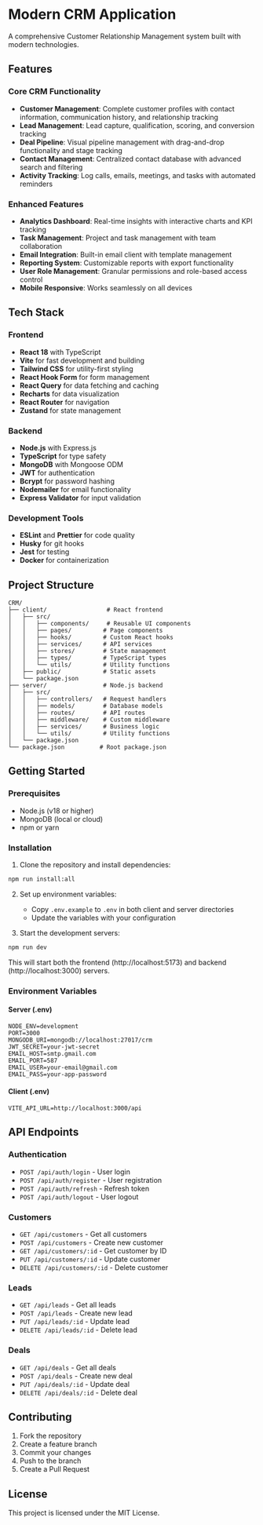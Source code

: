 # Modern CRM Application

A comprehensive Customer Relationship Management system built with modern technologies.

## Features

### Core CRM Functionality

- **Customer Management**: Complete customer profiles with contact information, communication history, and relationship tracking
- **Lead Management**: Lead capture, qualification, scoring, and conversion tracking
- **Deal Pipeline**: Visual pipeline management with drag-and-drop functionality and stage tracking
- **Contact Management**: Centralized contact database with advanced search and filtering
- **Activity Tracking**: Log calls, emails, meetings, and tasks with automated reminders

### Enhanced Features

- **Analytics Dashboard**: Real-time insights with interactive charts and KPI tracking
- **Task Management**: Project and task management with team collaboration
- **Email Integration**: Built-in email client with template management
- **Reporting System**: Customizable reports with export functionality
- **User Role Management**: Granular permissions and role-based access control
- **Mobile Responsive**: Works seamlessly on all devices

## Tech Stack

### Frontend

- **React 18** with TypeScript
- **Vite** for fast development and building
- **Tailwind CSS** for utility-first styling
- **React Hook Form** for form management
- **React Query** for data fetching and caching
- **Recharts** for data visualization
- **React Router** for navigation
- **Zustand** for state management

### Backend

- **Node.js** with Express.js
- **TypeScript** for type safety
- **MongoDB** with Mongoose ODM
- **JWT** for authentication
- **Bcrypt** for password hashing
- **Nodemailer** for email functionality
- **Express Validator** for input validation

### Development Tools

- **ESLint** and **Prettier** for code quality
- **Husky** for git hooks
- **Jest** for testing
- **Docker** for containerization

## Project Structure

```
CRM/
├── client/                 # React frontend
│   ├── src/
│   │   ├── components/     # Reusable UI components
│   │   ├── pages/         # Page components
│   │   ├── hooks/         # Custom React hooks
│   │   ├── services/      # API services
│   │   ├── stores/        # State management
│   │   ├── types/         # TypeScript types
│   │   └── utils/         # Utility functions
│   ├── public/            # Static assets
│   └── package.json
├── server/                # Node.js backend
│   ├── src/
│   │   ├── controllers/   # Request handlers
│   │   ├── models/        # Database models
│   │   ├── routes/        # API routes
│   │   ├── middleware/    # Custom middleware
│   │   ├── services/      # Business logic
│   │   └── utils/         # Utility functions
│   └── package.json
└── package.json          # Root package.json
```

## Getting Started

### Prerequisites

- Node.js (v18 or higher)
- MongoDB (local or cloud)
- npm or yarn

### Installation

1. Clone the repository and install dependencies:

```bash
npm run install:all
```

2. Set up environment variables:

   - Copy `.env.example` to `.env` in both client and server directories
   - Update the variables with your configuration

3. Start the development servers:

```bash
npm run dev
```

This will start both the frontend (http://localhost:5173) and backend (http://localhost:3000) servers.

### Environment Variables

#### Server (.env)

```
NODE_ENV=development
PORT=3000
MONGODB_URI=mongodb://localhost:27017/crm
JWT_SECRET=your-jwt-secret
EMAIL_HOST=smtp.gmail.com
EMAIL_PORT=587
EMAIL_USER=your-email@gmail.com
EMAIL_PASS=your-app-password
```

#### Client (.env)

```
VITE_API_URL=http://localhost:3000/api
```

## API Endpoints

### Authentication

- `POST /api/auth/login` - User login
- `POST /api/auth/register` - User registration
- `POST /api/auth/refresh` - Refresh token
- `POST /api/auth/logout` - User logout

### Customers

- `GET /api/customers` - Get all customers
- `POST /api/customers` - Create new customer
- `GET /api/customers/:id` - Get customer by ID
- `PUT /api/customers/:id` - Update customer
- `DELETE /api/customers/:id` - Delete customer

### Leads

- `GET /api/leads` - Get all leads
- `POST /api/leads` - Create new lead
- `PUT /api/leads/:id` - Update lead
- `DELETE /api/leads/:id` - Delete lead

### Deals

- `GET /api/deals` - Get all deals
- `POST /api/deals` - Create new deal
- `PUT /api/deals/:id` - Update deal
- `DELETE /api/deals/:id` - Delete deal

## Contributing

1. Fork the repository
2. Create a feature branch
3. Commit your changes
4. Push to the branch
5. Create a Pull Request

## License

This project is licensed under the MIT License.
